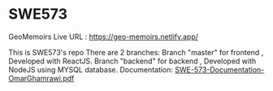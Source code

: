 # SWE573

GeoMemoirs Live URL : https://geo-memoirs.netlify.app/

This is SWE573's repo
There are 2 branches: 
Branch "master" for frontend , Developed with ReactJS.
Branch "backend" for backend , Developed with NodeJS using MYSQL database.
Documentation: 
[SWE-573-Documentation-OmarGhamrawi.pdf](https://github.com/Omar4GH/SWE573/files/11586017/SWE-573-Documentation-OmarGhamrawi.pdf)

